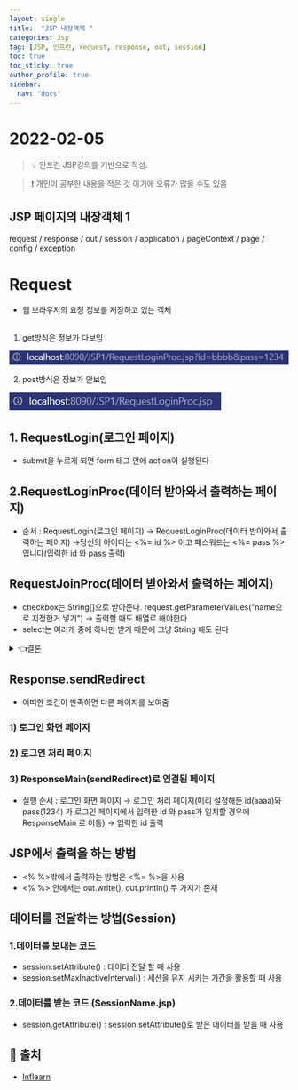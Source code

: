 ```yaml
---
layout: single
title:  "JSP 내장객체 "
categories: Jsp
tag: [JSP, 인프런, request, response, out, session]
toc: true
toc_sticky: true
author_profile: true
sidebar:
  nav: "docs"
---
```


# 2022-02-05

<!--Quote-->
> 💡 인프런 JSP강의를 기반으로 작성.

> ❗ 개인이 공부한 내용을 적은 것 이기에 오류가 많을 수도 있음


## JSP 페이지의 내장객체 1

request / response / out / session / application / pageContext / page / config / exception

# Request

- 웹 브라우저의 요청 정보를 저장하고 있는 객체

## <form action="RequestLoginProc.jsp" method="get">

1) get방식은 정보가 다보임

![get.png](/assets/images/posts/2022-02-05/get.png)

2) post방식은 정보가 안보임

![post.png](/assets/images/posts/2022-02-05//post.png)



## 1. RequestLogin(로그인 페이지)

<script src="https://gist.github.com/kimyeong96/cf6744be703b2c258ec9539420928081.js"></script>

- submit을 누르게 되면 form 태그 안에 action이 실행된다

## 2.RequestLoginProc(데이터 받아와서 출력하는 페이지)

<script src="https://gist.github.com/kimyeong96/40516c99e77713bf86900e19586f1bb1.js"></script>

- 순서 :  RequestLogin(로그인 페이지) → RequestLoginProc(데이터 받아와서 출력하는 페이지) →당신의 아이디는 <%= id %> 이고 패스워드는 <%= pass %>입니다(입력한 id 와 pass 출력)

## RequestJoinProc(데이터 받아와서 출력하는 페이지)

<script src="https://gist.github.com/kimyeong96/d1d1e09ff9d2df314eb5632c41bbd50a.js"></script>

- checkbox는 String[]으로 받아준다. request.getParameterValues("name으로 지정한거 넣기") → 출력할 때도 배열로 해야한다
- select는 여러개 중에 하나만 받기 때문에 그냥 String 해도 된다


<details>
<summary>👈결론 </summary>
<div markdown="1">
여러개를 선택하면 배열로 표현 , 한 개를 선택하면 일반적인 String으로 받기
</div>
</details>


## Response.sendRedirect

- 어떠한 조건이 만족하면 다른 페이지를 보여줌

### 1) 로그인 화면 페이지

<script src="https://gist.github.com/kimyeong96/f9b5be84c99fd1c62e3fd64cd90c8c21.js"></script>

### 2) 로그인 처리 페이지

<script src="https://gist.github.com/kimyeong96/8b9c6ffb6ce900ade325c698b35b59c9.js"></script>

### 3) ResponseMain(sendRedirect)로 연결된 페이지

<script src="https://gist.github.com/kimyeong96/b21b41e15a74647d8b90a21265e1a34f.js"></script>

- 실행 순서 : 로그인 화면 페이지 → 로그인 처리 페이지(미리 설정해둔 id(aaaa)와 pass(1234) 가 로그인 페이지에서 입력한 id 와 pass가 일치할 경우에 ResponseMain 로 이동)  →   입력한 id 출력

## JSP에서 출력을 하는 방법

<script src="https://gist.github.com/kimyeong96/b945d98fb92bed4e96e98692f209eab6.js"></script>

- <% %>밖에서 출력하는 방법은 <%= %>을 사용
- <% %> 안에서는 out.write(), out.println() 두 가지가 존재

## 데이터를 전달하는 방법(Session)

### 1.데이터를 보내는 코드

<script src="https://gist.github.com/kimyeong96/f42d9538722e482ea4b659035a22125c.js"></script>

- session.setAttribute() : 데이터 전달 할 때 사용
- session.setMaxInactiveInterval() : 세션을 유지 시키는 기간을 활용할 때 사용

### 2.데이터를 받는 코드 (SessionName.jsp)

<script src="https://gist.github.com/kimyeong96/de472afefa62b3c0381187b50f33bc12.js"></script>

- session.getAttribute() : session.setAttribute()로 받은 데이터를 받을 때 사용

## 📑 출처
 - [Inflearn](https://www.inflearn.com/course/jsp-%EC%9B%B9%EA%B0%9C%EB%B0%9C-%EC%87%BC%ED%95%91%EB%AA%B0-%ED%94%84%EB%A1%9C%EA%B7%B8%EB%9E%98%EB%B0%8D/dashboard)